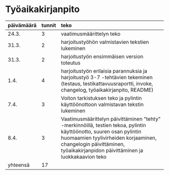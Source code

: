 # Työaikakirjanpito

| päivämäärä | tunnit | teko |
|:-----------|:-------|:-----|
| 24.3.      | 3      | vaatimusmäärittelyn teko |
| 31.3.      | 2      | harjoitustyöhön valmistavien tekstien lukeminen |
| 31.3.      | 2      | harjoitustyön ensimmäisen version toteutus |
| 1.4.       | 4      | harjoitustyön erilaisia parannuksia ja harjoitustyö 3-7 -tehtävien tekeminen (testaus, testikattavuusraportti, invoke, changelog, työaikakirjanpito, README) |
| 7.4.       | 3      | Voiton tarkistuksen teko ja pylintin käyttöönottoon valmistavan tekstin lukeminen |
| 8.4.       | 3      | Vaatimusmäärittelyn päivittäminen "tehty" -merkinnöillä, testien tekoa, pylintin käyttöönotto, suuren osan pylintin huomaamien tyylivirheiden korjaaminen, changelogin päivittäminen, työaikakirjanpidon päivittäminen ja luokkakaavion teko |
| yhteensä   | 17     ||